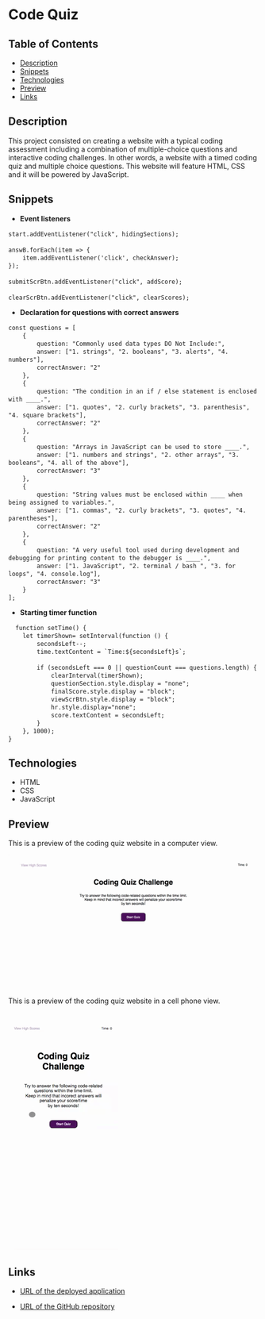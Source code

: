 # Code Quiz

## Table of Contents

* [Description](#description)
* [Snippets](#snippets)
* [Technologies](#technologies)
* [Preview](#preview)
* [Links](#links)

## Description

This project consisted on creating a website with a typical coding assessment including a combination of multiple-choice questions and interactive coding challenges.  In other words, a website with a timed coding quiz and multiple choice questions. This website will feature HTML, CSS and it will be powered by JavaScript. 

## Snippets 

* **Event listeners**
```            
start.addEventListener("click", hidingSections);

answB.forEach(item => {
    item.addEventListener('click', checkAnswer);
});

submitScrBtn.addEventListener("click", addScore);

clearScrBtn.addEventListener("click", clearScores);

```            

* **Declaration for questions with correct answers**

```            
const questions = [
    {
        question: "Commonly used data types DO Not Include:",
        answer: ["1. strings", "2. booleans", "3. alerts", "4. numbers"],
        correctAnswer: "2"
    },
    {
        question: "The condition in an if / else statement is enclosed with ____.",
        answer: ["1. quotes", "2. curly brackets", "3. parenthesis", "4. square brackets"],
        correctAnswer: "2"
    },
    {
        question: "Arrays in JavaScript can be used to store ____.",
        answer: ["1. numbers and strings", "2. other arrays", "3. booleans", "4. all of the above"],
        correctAnswer: "3"
    },
    {
        question: "String values must be enclosed within ____ when being assigned to variables.",
        answer: ["1. commas", "2. curly brackets", "3. quotes", "4. parentheses"],
        correctAnswer: "2"
    },
    {
        question: "A very useful tool used during development and debugging for printing content to the debugger is ____.",
        answer: ["1. JavaScript", "2. terminal / bash ", "3. for loops", "4. console.log"],
        correctAnswer: "3"
    }
];
```


* **Starting timer function**
```            
  function setTime() {
    let timerShown= setInterval(function () {
        secondsLeft--;
        time.textContent = `Time:${secondsLeft}s`;

        if (secondsLeft === 0 || questionCount === questions.length) {
            clearInterval(timerShown);
            questionSection.style.display = "none";
            finalScore.style.display = "block";
            viewScrBtn.style.display = "block";
            hr.style.display="none";
            score.textContent = secondsLeft;
        }
    }, 1000);
}
```   



## Technologies

* HTML
* CSS
* JavaScript

## Preview

This is a preview of the coding quiz website in a computer view. 

![Ana Lucia portfolio computer preview](assets/gif/preview.gif)

This is a preview of the coding quiz website in a cell phone view. 

![Ana Lucia portfolio I Phone X preview](assets/gif/preview1.gif)

## Links

* [URL of the deployed application](https://analuciarojas.github.io/challenge4/)

* [URL of the GitHub repository](https://github.com/analuciarojas/challenge4)